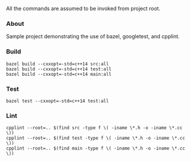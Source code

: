 All the commands are assumed to be invoked from project root.

### About
Sample project demonstrating the use of bazel, googletest, and cpplint.

### Build
```
bazel build --cxxopt=-std=c++14 src:all
bazel build --cxxopt=-std=c++14 test:all
bazel build --cxxopt=-std=c++14 main:all
```

### Test
```
bazel test --cxxopt=-std=c++14 test:all
```

### Lint
```
cpplint --root=.. $(find src -type f \( -iname \*.h -o -iname \*.cc \))
cpplint --root=.. $(find test -type f \( -iname \*.h -o -iname \*.cc \))
cpplint --root=.. $(find main -type f \( -iname \*.h -o -iname \*.cc \))
```
